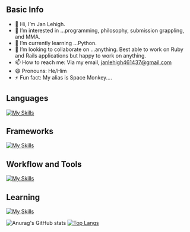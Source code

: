 ## Basic Info
- 👋 Hi, I’m Jan Lehigh.
- 👀 I’m interested in ...programming, philosophy, submission grappling, and MMA. 
- 🌱 I’m currently learning ...Python. 
- 💞️ I’m looking to collaborate on ...anything. Best able to work on Ruby and Rails applications but happy to work on anything. 
- 📫 How to reach me: Via my email, janlehigh461437@gmail.com
- 😄 Pronouns: He/Him
- ⚡ Fun fact: My alias is Space Monkey....

## Languages
[![My Skills](https://skillicons.dev/icons?i=ruby,html,css,postgres,sqlite)](https://skillicons.dev)


## Frameworks
[![My Skills](https://skillicons.dev/icons?i=rails)](https://skillicons.dev)


## Workflow and Tools
[![My Skills](https://skillicons.dev/icons?i=github,vscode,git,postman,heroku,vercel)](https://skillicons.dev)

## Learning 
[![My Skills](https://skillicons.dev/icons?i=py,django,flask)](https://skillicons.dev)


![Anurag's GitHub stats](https://github-readme-stats.vercel.app/api?username=JCL461437&show=reviews,discussions_started,discussions_answered,prs_merged,prs_merged_percentageicons=true&show_icons=true&theme=merko)       [![Top Langs](https://github-readme-stats.vercel.app/api/top-langs/?username=JCL461437&layout=pie&theme=merko)](https://github.com/JCL461437/github-readme-stats)
<!---
JCL461437/JCL461437 is a ✨ special ✨ repository because its `README.md` (this file) appears on your GitHub profile.
You can click the Preview link to take a look at your changes.
--->
